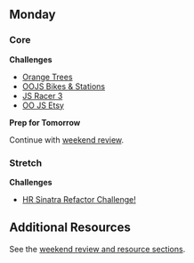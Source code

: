 ## Monday

### Core

**Challenges**

- [Orange Trees](../../../../oojs-orange-tree-challenge)
- [OOJS Bikes & Stations](../../../../oojs-bikes-and-stations-challenge)
- [JS Racer 3](../../../../javascript-racer-3-sane-javascript-challenge)
- [OO JS Etsy](../../../../oo-js-etsy-challenge)

**Prep for Tomorrow**

Continue with [weekend review](../week-5/weekend.md).

### Stretch

**Challenges**

- [HR Sinatra Refactor Challenge!](../../../../hr-sinatra-refactor-challenge)

## Additional Resources

See the [weekend review and resource sections](../week-5/weekend.md).

